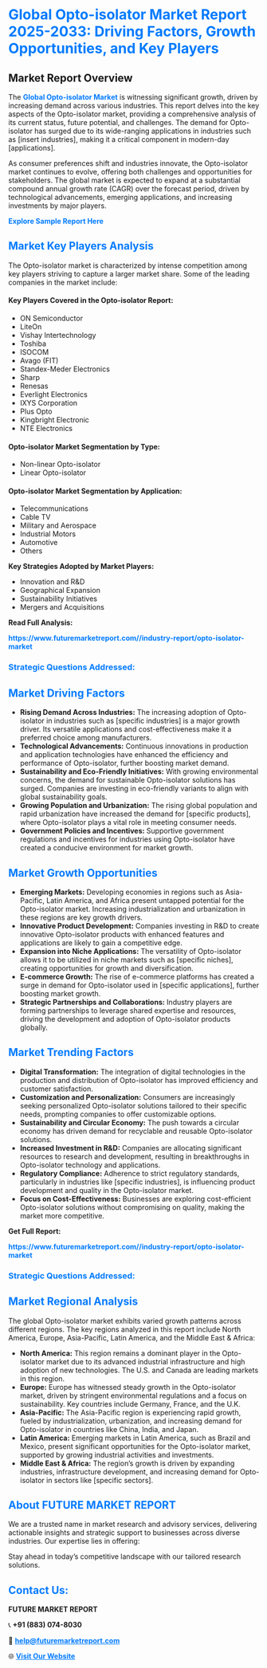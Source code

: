 <h1 style="color: #007BFF;">Global Opto-isolator Market Report 2025-2033: Driving Factors, Growth Opportunities, and Key Players</h1>

<section id="overview">
<h2>Market Report Overview</h2>
<p>The <a href="https://www.futuremarketreport.com//industry-report/opto-isolator-market" style="color: #007BFF; text-decoration: none;"><strong>Global Opto-isolator Market</strong></a> is witnessing significant growth, driven by increasing demand across various industries. This report delves into the key aspects of the Opto-isolator market, providing a comprehensive analysis of its current status, future potential, and challenges. The demand for Opto-isolator has surged due to its wide-ranging applications in industries such as [insert industries], making it a critical component in modern-day [applications].</p>
<p>As consumer preferences shift and industries innovate, the Opto-isolator market continues to evolve, offering both challenges and opportunities for stakeholders. The global market is expected to expand at a substantial compound annual growth rate (CAGR) over the forecast period, driven by technological advancements, emerging applications, and increasing investments by major players.</p>
</section>

<section id="overview">
<p><a href="https://www.futuremarketreport.com//request-sample/reportId=82477" style="color: #007BFF; text-decoration: none;"><strong>Explore Sample Report Here</strong></a></p>
</section>

<section id="key-players">
<h2 style="color: #007BFF;">Market Key Players Analysis</h2>
<p>The Opto-isolator market is characterized by intense competition among key players striving to capture a larger market share. Some of the leading companies in the market include:</p>
<h4>Key Players Covered in the Opto-isolator Report:</h4>
<ul><li>ON Semiconductor</li><li>LiteOn</li><li>Vishay Intertechnology</li><li>Toshiba</li><li>ISOCOM</li><li>Avago (FIT)</li><li>Standex-Meder Electronics</li><li>Sharp</li><li>Renesas</li><li>Everlight Electronics</li><li>IXYS Corporation</li><li>Plus Opto</li><li>Kingbright Electronic</li><li>NTE Electronics</li></ul>
<h4>Opto-isolator Market Segmentation by Type:</h4>
<ul><li>Non-linear Opto-isolator</li><li>Linear Opto-isolator</li></ul>

<h4>Opto-isolator Market Segmentation by Application:</h4>
<ul><li>Telecommunications</li><li>Cable TV</li><li>Military and Aerospace</li><li>Industrial Motors</li><li>Automotive</li><li>Others</li></ul>
<p><strong>Key Strategies Adopted by Market Players:</strong></p>
<ul>
<li>Innovation and R&D</li>
<li>Geographical Expansion</li>
<li>Sustainability Initiatives</li>
<li>Mergers and Acquisitions</li>
</ul>
</section>

<section>
<p><strong>Read Full Analysis: </strong></p><a href="https://www.futuremarketreport.com//industry-report/opto-isolator-market" style="color: #007BFF; text-decoration: none;"><strong>https://www.futuremarketreport.com//industry-report/opto-isolator-market</strong></a>
<h3 style="color: #007BFF;">Strategic Questions Addressed:</h3>
</section>

<section id="driving-factors">
<h2 style="color: #007BFF;">Market Driving Factors</h2>
<ul>
<li><strong>Rising Demand Across Industries:</strong> The increasing adoption of Opto-isolator in industries such as [specific industries] is a major growth driver. Its versatile applications and cost-effectiveness make it a preferred choice among manufacturers.</li>
<li><strong>Technological Advancements:</strong> Continuous innovations in production and application technologies have enhanced the efficiency and performance of Opto-isolator, further boosting market demand.</li>
<li><strong>Sustainability and Eco-Friendly Initiatives:</strong> With growing environmental concerns, the demand for sustainable Opto-isolator solutions has surged. Companies are investing in eco-friendly variants to align with global sustainability goals.</li>
<li><strong>Growing Population and Urbanization:</strong> The rising global population and rapid urbanization have increased the demand for [specific products], where Opto-isolator plays a vital role in meeting consumer needs.</li>
<li><strong>Government Policies and Incentives:</strong> Supportive government regulations and incentives for industries using Opto-isolator have created a conducive environment for market growth.</li>
</ul>
</section>

<section id="growth-opportunities">
<h2 style="color: #007BFF;">Market Growth Opportunities</h2>
<ul>
<li><strong>Emerging Markets:</strong> Developing economies in regions such as Asia-Pacific, Latin America, and Africa present untapped potential for the Opto-isolator market. Increasing industrialization and urbanization in these regions are key growth drivers.</li>
<li><strong>Innovative Product Development:</strong> Companies investing in R&D to create innovative Opto-isolator products with enhanced features and applications are likely to gain a competitive edge.</li>
<li><strong>Expansion into Niche Applications:</strong> The versatility of Opto-isolator allows it to be utilized in niche markets such as [specific niches], creating opportunities for growth and diversification.</li>
<li><strong>E-commerce Growth:</strong> The rise of e-commerce platforms has created a surge in demand for Opto-isolator used in [specific applications], further boosting market growth.</li>
<li><strong>Strategic Partnerships and Collaborations:</strong> Industry players are forming partnerships to leverage shared expertise and resources, driving the development and adoption of Opto-isolator products globally.</li>
</ul>
</section>

<section id="trending-factors">
<h2 style="color: #007BFF;">Market Trending Factors</h2>
<ul>
<li><strong>Digital Transformation:</strong> The integration of digital technologies in the production and distribution of Opto-isolator has improved efficiency and customer satisfaction.</li>
<li><strong>Customization and Personalization:</strong> Consumers are increasingly seeking personalized Opto-isolator solutions tailored to their specific needs, prompting companies to offer customizable options.</li>
<li><strong>Sustainability and Circular Economy:</strong> The push towards a circular economy has driven demand for recyclable and reusable Opto-isolator solutions.</li>
<li><strong>Increased Investment in R&D:</strong> Companies are allocating significant resources to research and development, resulting in breakthroughs in Opto-isolator technology and applications.</li>
<li><strong>Regulatory Compliance:</strong> Adherence to strict regulatory standards, particularly in industries like [specific industries], is influencing product development and quality in the Opto-isolator market.</li>
<li><strong>Focus on Cost-Effectiveness:</strong> Businesses are exploring cost-efficient Opto-isolator solutions without compromising on quality, making the market more competitive.</li>
</ul>
</section>

<section>
<p><strong>Get Full Report: </strong></p><a href="https://www.futuremarketreport.com//industry-report/opto-isolator-market" style="color: #007BFF; text-decoration: none;"><strong>https://www.futuremarketreport.com//industry-report/opto-isolator-market</strong></a>
<h3 style="color: #007BFF;">Strategic Questions Addressed:</h3>
</section>


<section id="regional-analysis">
<h2 style="color: #007BFF;">Market Regional Analysis</h2>
<p>The global Opto-isolator market exhibits varied growth patterns across different regions. The key regions analyzed in this report include North America, Europe, Asia-Pacific, Latin America, and the Middle East & Africa:</p>
<ul>
<li><strong>North America:</strong> This region remains a dominant player in the Opto-isolator market due to its advanced industrial infrastructure and high adoption of new technologies. The U.S. and Canada are leading markets in this region.</li>
<li><strong>Europe:</strong> Europe has witnessed steady growth in the Opto-isolator market, driven by stringent environmental regulations and a focus on sustainability. Key countries include Germany, France, and the U.K.</li>
<li><strong>Asia-Pacific:</strong> The Asia-Pacific region is experiencing rapid growth, fueled by industrialization, urbanization, and increasing demand for Opto-isolator in countries like China, India, and Japan.</li>
<li><strong>Latin America:</strong> Emerging markets in Latin America, such as Brazil and Mexico, present significant opportunities for the Opto-isolator market, supported by growing industrial activities and investments.</li>
<li><strong>Middle East & Africa:</strong> The region’s growth is driven by expanding industries, infrastructure development, and increasing demand for Opto-isolator in sectors like [specific sectors].</li>
</ul>
</section>

<footer>
<h2 style="color: #007BFF;">About FUTURE MARKET REPORT</h2>
<p>We are a trusted name in market research and advisory services, delivering actionable insights and strategic support to businesses across diverse industries. Our expertise lies in offering:</p>

<p>Stay ahead in today’s competitive landscape with our tailored research solutions.</p>

<h2 style="color: #007BFF;">Contact Us:</h2>
<p><strong>FUTURE MARKET REPORT</strong></p>
<p>📞 <strong>+91 (883) 074-8030</strong></p>
<p>📧 <strong><a href="mailto:help@futuremarketreport.com" style="color: #007BFF;">help@futuremarketreport.com</a></strong></p>
<p>🌐 <strong><a href="https://www.futuremarketreport.com/" style="color: #007BFF;">Visit Our Website</a></strong></p>
</footer>